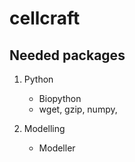 # cellcraft

## Needed packages
1. Python
	- Biopython
	- wget, gzip, numpy, 


2. Modelling
	- Modeller
